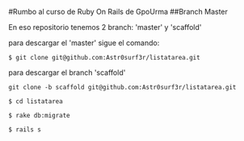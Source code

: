#Rumbo al curso de Ruby On Rails de GpoUrma
##Branch Master

En eso repositorio tenemos 2 branch: 'master' y 'scaffold'

para descargar el 'master' sigue el comando:

```linux
$ git clone git@github.com:Astr0surf3r/listatarea.git
```
para descargar el branch 'scaffold'

```linux
git clone -b scaffold git@github.com:Astr0surf3r/listatarea.git
```

```linux
$ cd listatarea
```
```linux
$ rake db:migrate
```
```linux
$ rails s
```                

